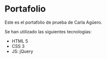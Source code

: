 # Portafolio
Este es el portafolio de prueba de Carla Agüero.

Se han utilizado las siguientes tecnologías:
* HTML 5
* CSS 3
* JS: jQuery
